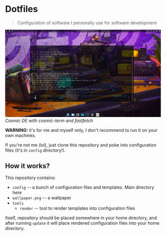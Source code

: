 # Dotfiles

> Configuration of software I personally use for software development

![screenshot](./screenshot.png)
*Cosmic DE with cosmic-term and fastfetch*

**WARNING:** it's for me and myself only,
I don't recommend to run it on your own machines.

If you're not me (lol), just clone this repository and
poke into configuration files (it's in `config` directory!).

## How it works?

This repository contains:

- `config` -- a bunch of configuration files and templates. Main directory here
- `wallpaper.png` -- a wallpaper
- `tools`
   - `render` -- tool to render templates into configuration files

Itself, repository should be placed somewhere in your home directory,
and after running `update` it will place rendered configuration files
into your home directory.
